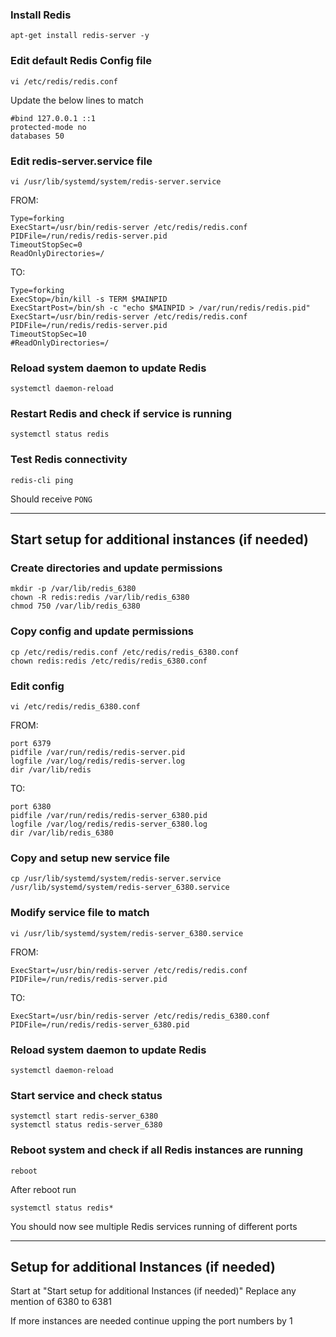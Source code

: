 ### Install Redis
`apt-get install redis-server -y`

### Edit default Redis Config file
`vi /etc/redis/redis.conf`

Update the below lines to match
```
#bind 127.0.0.1 ::1
protected-mode no
databases 50
```

### Edit redis-server.service file
`vi /usr/lib/systemd/system/redis-server.service`

FROM:
```
Type=forking
ExecStart=/usr/bin/redis-server /etc/redis/redis.conf
PIDFile=/run/redis/redis-server.pid
TimeoutStopSec=0
ReadOnlyDirectories=/
```
TO:
```
Type=forking
ExecStop=/bin/kill -s TERM $MAINPID
ExecStartPost=/bin/sh -c "echo $MAINPID > /var/run/redis/redis.pid"
ExecStart=/usr/bin/redis-server /etc/redis/redis.conf
PIDFile=/run/redis/redis-server.pid
TimeoutStopSec=10
#ReadOnlyDirectories=/
```
### Reload system daemon to update Redis
`systemctl daemon-reload`

### Restart Redis and check if service is running
`systemctl status redis`

### Test Redis connectivity
`redis-cli ping`

Should receive `PONG`


---
## Start setup for additional instances (if needed)
### Create directories and update permissions
```
mkdir -p /var/lib/redis_6380
chown -R redis:redis /var/lib/redis_6380
chmod 750 /var/lib/redis_6380
```
### Copy config and update permissions 
```
cp /etc/redis/redis.conf /etc/redis/redis_6380.conf
chown redis:redis /etc/redis/redis_6380.conf
```
### Edit config
`vi /etc/redis/redis_6380.conf`

FROM:
```
port 6379
pidfile /var/run/redis/redis-server.pid
logfile /var/log/redis/redis-server.log
dir /var/lib/redis
```
TO:
```
port 6380
pidfile /var/run/redis/redis-server_6380.pid
logfile /var/log/redis/redis-server_6380.log
dir /var/lib/redis_6380
```

### Copy and setup new service file
`cp /usr/lib/systemd/system/redis-server.service /usr/lib/systemd/system/redis-server_6380.service`

### Modify service file to match
`vi /usr/lib/systemd/system/redis-server_6380.service`

FROM:
```
ExecStart=/usr/bin/redis-server /etc/redis/redis.conf
PIDFile=/run/redis/redis-server.pid
```
TO:
```
ExecStart=/usr/bin/redis-server /etc/redis/redis_6380.conf
PIDFile=/run/redis/redis-server_6380.pid
```

### Reload system daemon to update Redis
`systemctl daemon-reload`

### Start service and check status
```
systemctl start redis-server_6380
systemctl status redis-server_6380
```

### Reboot system and check if all Redis instances are running
`reboot`

After reboot run

`systemctl status redis*`

You should now see multiple Redis services running of different ports

---
## Setup for additional Instances (if needed)
Start at "Start setup for additional Instances (if needed)"
Replace any mention of 6380 to 6381

If more instances are needed continue upping the port numbers by 1

